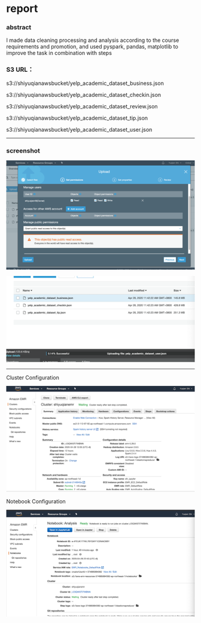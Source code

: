 # report

### abstract

I made data cleaning processing and analysis according to the course requirements and promotion, and used pyspark, pandas, matplotlib to improve the task in combination with steps


### S3 URL：

s3://shiyuqianawsbucket/yelp_academic_dataset_business.json

s3://shiyuqianawsbucket/yelp_academic_dataset_checkin.json

s3://shiyuqianawsbucket/yelp_academic_dataset_review.json

s3://shiyuqianawsbucket/yelp_academic_dataset_tip.json

s3://shiyuqianawsbucket/yelp_academic_dataset_user.json

----




### screenshot

![upload1.jpg](img/upload1.jpg)

![upload2.jpg](img/upload2.png)

---

Cluster Configuration

![emr.jpg](img/emr.png)

Notebook Configuration

![notebook.jpg](img/notebook.png)
